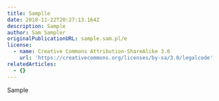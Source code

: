 ```yaml
---
title: Samplle
date: 2018-11-22T20:27:13.164Z
description: Sample
author: Sam Sampler
originalPublicationURL: sample.sam.pl/e
license:
  - name: Creative Commons Attribution-ShareAlike 3.0
    url: 'https://creativecommons.org/licenses/by-sa/3.0/legalcode'
relatedArticles:
  - {}
---
```

Sample
